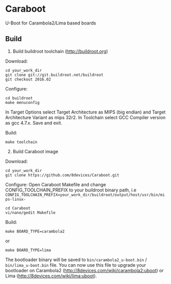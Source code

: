 Caraboot
========

U-Boot for Carambola2/Lima based boards


Build
-------

1) Build buildroot toolchain (http://buildroot.org)

Download:
```
cd your_work_dir
git clone git://git.buildroot.net/buildroot
git checkout 2016.02
```
  
Configure:
```
cd buildroot
make menuconfig
```
In Target Options select Target Architecture as MIPS (big endian) and Target Architecture Variant as mips 32r2.
In Toolchain select GCC Compiler version as gcc 4.7.x.
Save and exit.

Build:
```
make toolchain
```

2) Build Caraboot image

Download:
```
cd your_work_dir
git clone https://github.com/8devices/Caraboot.git
```

Configure:
Open Caraboot Makefile and change CONFIG_TOOLCHAIN_PREFIX to your buildroot binary path, i.e ```CONFIG_TOOLCHAIN_PREFIX=your_work_dir/buildroot/output/host/usr/bin/mips-linux- ```
```
cd Caraboot
vi/nano/gedit Makefile
```

Build:
```
make BOARD_TYPE=carambola2
```
or
```
make BOARD_TYPE=lima
```

The bootloader binary will be saved to ```bin/carambola2_u-boot.bin``` / ```bin/lima_u-boot.bin``` file.
You can now use this file to upgrade your bootloader on Carambola2 (http://8devices.com/wiki/carambola2:uboot) or Lima (http://8devices.com/wiki/lima:uboot).



